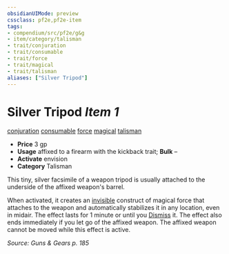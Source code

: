 ```yaml
---
obsidianUIMode: preview
cssclass: pf2e,pf2e-item
tags:
- compendium/src/pf2e/g&g
- item/category/talisman
- trait/conjuration
- trait/consumable
- trait/force
- trait/magical
- trait/talisman
aliases: ["Silver Tripod"]
---
```

# Silver Tripod *Item 1*  
[conjuration](../../../Rules/traits/conjuration.md)  [consumable](../../../Rules/traits/consumable.md)  [force](../../../Rules/traits/force.md)  [magical](../../../Rules/traits/magical.md)  [talisman](../../../Rules/traits/talisman.md)  

- **Price** 3 gp
- **Usage** affixed to a firearm with the kickback trait; **Bulk** –
- **Activate** envision
- **Category** Talisman

This tiny, silver facsimile of a weapon tripod is usually attached to the underside of the affixed weapon's barrel.

When activated, it creates an [invisible](../../../Rules/conditions.md#Invisible) construct of magical force that attaches to the weapon and automatically stabilizes it in any location, even in midair. The effect lasts for 1 minute or until you [Dismiss](../../../Rules/actions/dismiss.md) it. The effect also ends immediately if you let go of the affixed weapon. The affixed weapon cannot be moved while this effect is active.

*Source: Guns & Gears p. 185*